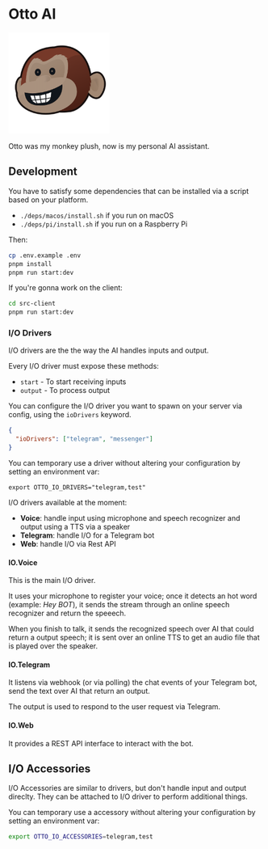 # Otto AI

<img src="image.png" width="200" />

Otto was my monkey plush, now is my personal AI assistant.

## Development

You have to satisfy some dependencies that can be installed via a script based on your platform.

- `./deps/macos/install.sh` if you run on macOS
- `./deps/pi/install.sh` if you run on a Raspberry Pi

Then:

```sh
cp .env.example .env
pnpm install
pnpm run start:dev
```

If you're gonna work on the client:

```sh
cd src-client
pnpm run start:dev
```

### I/O Drivers

I/O drivers are the the way the AI handles inputs and output.

Every I/O driver must expose these methods:

- `start` - To start receiving inputs
- `output` - To process output

You can configure the I/O driver you want to spawn on your server via config,
using the `ioDrivers` keyword.

```json
{
  "ioDrivers": ["telegram", "messenger"]
}
```

You can temporary use a driver without altering your configuration by setting an environment var:

```
export OTTO_IO_DRIVERS="telegram,test"
```

I/O drivers available at the moment:

- **Voice**: handle input using microphone and speech recognizer and output using a TTS via a speaker
- **Telegram**: handle I/O for a Telegram bot
- **Web**: handle I/O via Rest API

#### IO.Voice

This is the main I/O driver.

It uses your microphone to register your voice;
once it detects an hot word (example: _Hey BOT_),
it sends the stream through an online speech recognizer and return the speeech.

When you finish to talk, it sends the recognized speech over AI that could return
a output speech; it is sent over an online TTS to get an audio file that is played over the speaker.

#### IO.Telegram

It listens via webhook (or via polling) the chat events of your Telegram bot,
send the text over AI that return an output.

The output is used to respond to the user request via Telegram.

#### IO.Web

It provides a REST API interface to interact with the bot.

## I/O Accessories

I/O Accessories are similar to drivers, but don't handle input and output direclty.
They can be attached to I/O driver to perform additional things.

You can temporary use a accessory without altering your configuration by setting an environment var:

```sh
export OTTO_IO_ACCESSORIES=telegram,test
```